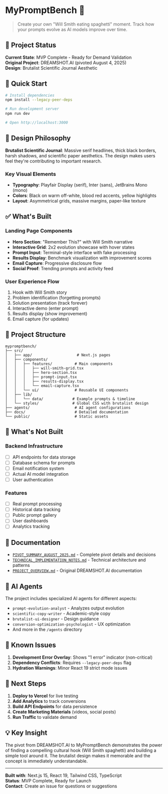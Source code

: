 # MyPromptBench 🍝

> Create your own "Will Smith eating spaghetti" moment. Track how your prompts evolve as AI models improve over time.

## 🎯 Project Status

**Current State**: MVP Complete - Ready for Demand Validation  
**Original Project**: DREAMSHOT.AI (pivoted August 4, 2025)  
**Design**: Brutalist Scientific Journal Aesthetic

## 🚀 Quick Start

```bash
# Install dependencies
npm install --legacy-peer-deps

# Run development server
npm run dev

# Open http://localhost:3000
```

## 🎨 Design Philosophy

**Brutalist Scientific Journal**: Massive serif headlines, thick black borders, harsh shadows, and scientific paper aesthetics. The design makes users feel they're contributing to important research.

### Key Visual Elements
- **Typography**: Playfair Display (serif), Inter (sans), JetBrains Mono (mono)
- **Colors**: Black on warm off-white, blood red accents, yellow highlights
- **Layout**: Asymmetrical grids, massive margins, paper-like texture

## ✅ What's Built

### Landing Page Components
- **Hero Section**: "Remember This?" with Will Smith narrative
- **Interactive Grid**: 2x2 evolution showcase with hover states
- **Prompt Input**: Terminal-style interface with fake processing
- **Results Display**: Benchmark visualization with improvement scores
- **Email Capture**: Progressive disclosure flow
- **Social Proof**: Trending prompts and activity feed

### User Experience Flow
1. Hook with Will Smith story
2. Problem identification (forgetting prompts)
3. Solution presentation (track forever)
4. Interactive demo (enter prompt)
5. Results display (show improvement)
6. Email capture (for updates)

## 📂 Project Structure

```
mypromptbench/
├── src/
│   ├── app/                    # Next.js pages
│   ├── components/
│   │   ├── features/          # Main components
│   │   │   ├── will-smith-grid.tsx
│   │   │   ├── hero-section.tsx
│   │   │   ├── prompt-input.tsx
│   │   │   ├── results-display.tsx
│   │   │   └── email-capture.tsx
│   │   └── ui/                # Reusable UI components
│   ├── lib/
│   │   └── data/             # Example prompts & timeline
│   └── styles/               # Global CSS with brutalist design
├── agents/                    # AI agent configurations
├── docs/                      # Detailed documentation
└── public/                    # Static assets
```

## 🚧 What's Not Built

### Backend Infrastructure
- [ ] API endpoints for data storage
- [ ] Database schema for prompts
- [ ] Email notification system
- [ ] Actual AI model integration
- [ ] User authentication

### Features
- [ ] Real prompt processing
- [ ] Historical data tracking
- [ ] Public prompt gallery
- [ ] User dashboards
- [ ] Analytics tracking

## 📖 Documentation

- [`PIVOT_SUMMARY_AUGUST_2025.md`](docs/PIVOT_SUMMARY_AUGUST_2025.md) - Complete pivot details and decisions
- [`TECHNICAL_IMPLEMENTATION_NOTES.md`](docs/TECHNICAL_IMPLEMENTATION_NOTES.md) - Technical architecture and patterns
- [`PROJECT_OVERVIEW.md`](docs/PROJECT_OVERVIEW.md) - Original DREAMSHOT.AI documentation

## 🤖 AI Agents

The project includes specialized AI agents for different aspects:
- `prompt-evolution-analyst` - Analyzes output evolution
- `scientific-copy-writer` - Academic-style copy
- `brutalist-ui-designer` - Design guidance
- `conversion-optimization-psychologist` - UX optimization
- And more in the `/agents` directory

## 🐛 Known Issues

1. **Development Error Overlay**: Shows "1 error" indicator (non-critical)
2. **Dependency Conflicts**: Requires `--legacy-peer-deps` flag
3. **Hydration Warnings**: Minor React 19 strict mode issues

## 🚀 Next Steps

1. **Deploy to Vercel** for live testing
2. **Add Analytics** to track conversions
3. **Build API Endpoints** for data persistence
4. **Create Marketing Materials** (videos, social posts)
5. **Run Traffic** to validate demand

## 💡 Key Insight

The pivot from DREAMSHOT.AI to MyPromptBench demonstrates the power of finding a compelling cultural hook (Will Smith spaghetti) and building a simple tool around it. The brutalist design makes it memorable and the concept is immediately understandable.

---

**Built with**: Next.js 15, React 19, Tailwind CSS, TypeScript  
**Status**: MVP Complete, Ready for Launch  
**Contact**: Create an issue for questions or suggestions